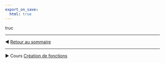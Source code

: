 ```yaml
---
export_on_save:
  html: true
---
```



truc


---

:arrow_backward: [Retour au sommaire](python-maths-1.html)

---

:arrow_forward: Cours [Création de fonctions](C_fonctions.html)


